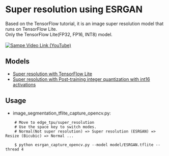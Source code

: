# Super resolution using ESRGAN
Based on the TensorFlow tutorial, it is an image super resolution model that runs on TensorFlow Lite.<br>
Only the TensorFlow Lite(FP32, FP16, INT8) model.
<br><br>
[![Sampe Video Link (YouTube)](http://img.youtube.com/vi/s5axgKhQGYI/hqdefault.jpg)](https://youtu.be/s5axgKhQGYI "ESRGAN")

## Models
- [Super resolution with TensorFlow Lite](https://github.com/tensorflow/examples/blob/master/lite/examples/super_resolution/ml/super_resolution.ipynb)
- [Super resolution with Post-training integer quantization with int16 activations](https://gist.github.com/NobuoTsukamoto/7102843b00b0b3d5b11d2e477315d54d)


## Usage
- image_segmentation_tflite_capture_opencv.py:<br>
``` 
    # Move to edge_tpu/super_resolution
    # Use the space key to switch modes.
    # Normal(Not super resolution) => Super resolution (ESRGAN) => Resize (Bicubic) => Normal ...

    $ python esrgan_capture_opencv.py --model model/ESRGAN.tflite --thread 4
```